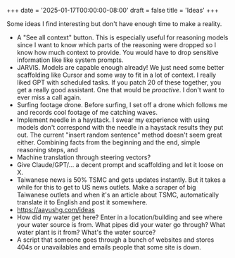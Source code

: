 +++
date = '2025-01-17T00:00:00-08:00'
draft = false
title = 'Ideas'
+++

Some ideas I find interesting but don't have enough time to make a reality.


- A "See all context" button. This is especially useful for reasoning models since I want to know which parts of the reasoning were dropped so I know how much context to provide.
You would have to drop sensitive information like like system prompts. 
- JARVIS. Models are capable enough already! We just need some better scaffolding like Cursor and some way to fit in a lot of context. I really liked GPT with scheduled tasks. If you patch 20 of these together, you get a really good assistant. One that would be *proactive*. I don't want to ever miss a call again.
- Surfing footage drone. 
Before surfing, I set off a drone which follows me and records cool footage of me catching waves.
- Implement needle in a haystack. 
I swear my experience with using models don't correspond with the needle in a haystack results they put out.
The current "insert random sentence" method doesn't seem great either.
Combining facts from the beginning and the end, simple reasoning steps, and 
- Machine translation through steering vectors?
- Give Claude/GPT/... a decent prompt and scaffolding and let it loose on X.
- Taiwanese news is 50% TSMC and gets updates instantly. But it takes a while for this to get to US news outlets. Make a scraper of big Taiwanese outlets and when it's an article about TSMC, automatically translate it to English and post it somewhere.
- https://aayushg.com/ideas
- How did my water get here? Enter in a location/building and see where your water source is from. 
What pipes did your water go through?
What water plant is it from?
What's the water source?
- A script that someone goes through a bunch of websites and stores 404s or unavailables and emails people that some site is down.

